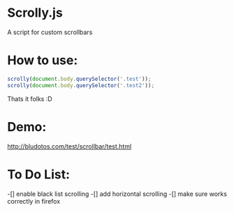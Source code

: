 Scrolly.js
==========

A script for custom scrollbars

How to use:
===========

~~~javascript
scrolly(document.body.querySelector('.test'));
scrolly(document.body.querySelector('.test2'));
~~~

Thats it folks :D

Demo:
======

http://bludotos.com/test/scrollbar/test.html


To Do List:
===========

-[] enable black list scrolling
-[] add horizontal scrolling
-[] make sure works correctly in firefox
